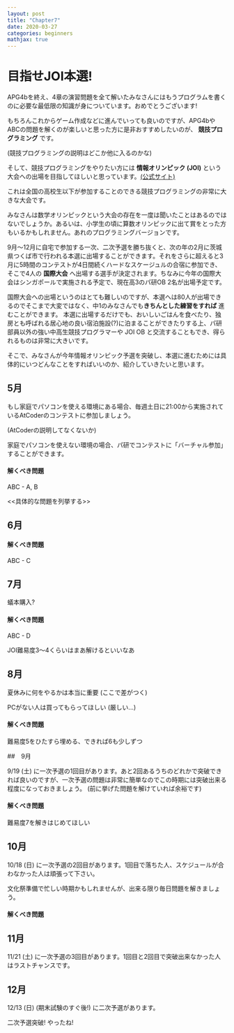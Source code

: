```yaml
---
layout: post
title: "Chapter7"
date: 2020-03-27
categories: beginners
mathjax: true
---
```


# 目指せJOI本選!

APG4bを終え、4章の演習問題を全て解いたみなさんにはもうプログラムを書くのに必要な最低限の知識が身についています。おめでとうございます!

もちろんこれからゲーム作成などに進んでいっても良いのですが、APG4bやABCの問題を解くのが楽しいと思った方に是非おすすめしたいのが、 **競技プログラミング** です。

(競技プログラミングの説明はどこか他に入るのかな)

そして、競技プログラミングをやりたい方には **情報オリンピック (JOI)** という大会への出場を目指してほしいと思っています。[(公式サイト)](https://www.ioi-jp.org/)

これは全国の高校生以下が参加することのできる競技プログラミングの非常に大きな大会です。

みなさんは数学オリンピックという大会の存在を一度は聞いたことはあるのではないでしょうか。あるいは、小学生の頃に算数オリンピックに出て賞をとった方もいるかもしれません。あれのプログラミングバージョンです。

9月〜12月に自宅で参加する一次、二次予選を勝ち抜くと、次の年の2月に茨城県つくば市で行われる本選に出場することができます。それをさらに超えると3月に5時間のコンテストが4日間続くハードなスケージュルの合宿に参加でき、そこで4人の **国際大会** へ出場する選手が決定されます。ちなみに今年の国際大会はシンガポールで実施される予定で、現在高3のパ研OB 2名が出場予定です。

国際大会への出場というのはとても難しいのですが、本選へは80人が出場できるのでそこまで大変ではなく、中1のみなさんでも**きちんとした練習をすれば** 進むことができます。 本選に出場するだけでも、おいしいごはんを食べたり、独房とも呼ばれる居心地の良い宿泊施設(?)に泊まることができたりする上、パ研部員以外の強い中高生競技プログラマーや JOI OB と交流することもでき、得られるものは非常に大きいです。

そこで、みなさんが今年情報オリンピック予選を突破し、本選に進むためには具体的にいつどんなことをすればいいのか、紹介していきたいと思います。





## 5月

もし家庭でパソコンを使える環境にある場合、毎週土日に21:00から実施されているAtCoderのコンテストに参加しましょう。

(AtCoderの説明してなくないか)

家庭でパソコンを使えない環境の場合、パ研でコンテストに「バーチャル参加」することができます。



#### 解くべき問題

ABC - A,  B

<<具体的な問題を列挙する>>



## 6月



#### 解くべき問題

ABC - C



## 7月

蟻本購入?



#### 解くべき問題

ABC - D

JOI難易度3〜4くらいはまあ解けるといいなあ



## 8月

夏休みに何をやるかは本当に重要 (ここで差がつく)

PCがない人は買ってもらってほしい (厳しい...)



#### 解くべき問題

難易度5をひたすら埋める、できれば6も少しずつ



##　9月

9/19 (土) に一次予選の1回目があります。あと2回あるうちのどれかで突破できれば良いのですが、一次予選の問題は非常に簡単なのでこの時期には突破出来る程度になっておきましょう。 (前に挙げた問題を解けていれば余裕です)



#### 解くべき問題

難易度7を解きはじめてほしい



## 10月

10/18 (日) に一次予選の2回目があります。1回目で落ちた人、スケジュールが合わなかった人は頑張って下さい。

文化祭準備で忙しい時期かもしれませんが、出来る限り毎日問題を解きましょう。



#### 解くべき問題





## 11月

11/21 (土) に一次予選の3回目があります。1回目と2回目で突破出来なかった人はラストチャンスです。



## 12月

12/13 (日) (期末試験のすぐ後!) に二次予選があります。

二次予選突破! やったね!



